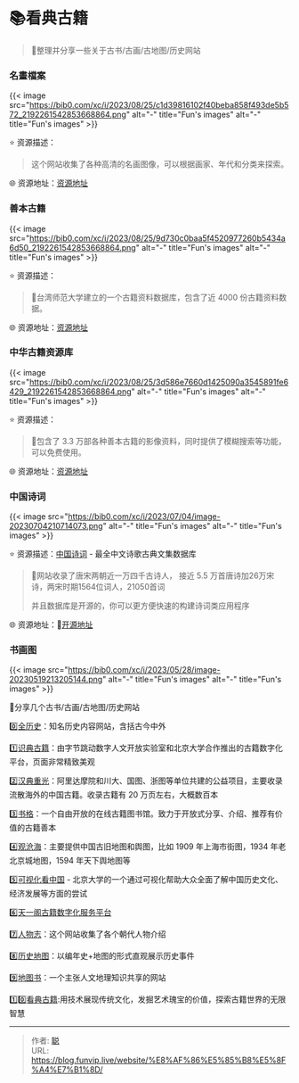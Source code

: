 # 📚看典古籍


> 🤖整理并分享一些关于古书/古画/古地图/历史网站
>

<!--more-->

### 名畫檔案

{{< image src="https://bib0.com/xc/i/2023/08/25/c1d39816102f40beba858f493de5b572_2192261542853668864.png" alt="-"  title="Fun's images" alt="-"  title="Fun's images" >}}   

⭐️  资源描述：

>这个网站收集了各种高清的名画图像，可以根据画家、年代和分类来探索。 

🌐 资源地址：[资源地址](https://www.ss.net.tw/)

### 善本古籍

{{< image src="https://bib0.com/xc/i/2023/08/25/9d730c0baa5f4520977260b5434a6d50_2192261542853668864.png" alt="-"  title="Fun's images" alt="-"  title="Fun's images" >}}   

⭐️  资源描述：

>📄台湾师范大学建立的一个古籍资料数据库，包含了近 4000 份古籍资料数据。  

🌐 资源地址：[资源地址](http://da.lib.ntnu.edu.tw/rarebook/ug-201.jsp)

### 中华古籍资源库

{{< image src="https://bib0.com/xc/i/2023/08/25/3d586e7660d1425090a3545891fe6429_2192261542853668864.png" alt="-"  title="Fun's images" alt="-"  title="Fun's images" >}}   

⭐️  资源描述：

>📄包含了 3.3 万部各种善本古籍的影像资料，同时提供了模糊搜索等功能，可以免费使用。 
>

🌐 资源地址：[资源地址](http://www.nlc.cn/pcab/zy/zhgj_zyk/)

### 中国诗词

{{< image src="https://bib0.com/xc/i/2023/07/04/image-20230704210714073.png" alt="-"  title="Fun's images" alt="-"  title="Fun's images" >}}    

⭐️  资源描述：[中国诗词](https://shici.store/huajianji/) - 最全中文诗歌古典文集数据库

>📄网站收录了唐宋两朝近一万四千古诗人， 接近 5.5 万首唐诗加26万宋诗，两宋时期1564位词人，21050首词
>
>并且数据库是开源的，你可以更方便快速的构建诗词类应用程序

🌐 资源地址：🧩[开源地址](https://github.com/chinese-poetry/chinese-poetry)

### 书画图

{{< image src="https://bib0.com/xc/i/2023/05/28/image-20230519213205144.png" alt="-"  title="Fun's images" alt="-"  title="Fun's images" >}}    

📃分享几个古书/古画/古地图/历史网站

0️⃣[全历史](https://www.allhistory.com/)：知名历史内容网站，含括古今中外

1️⃣[识典古籍](https://www.shidianguji.com/)：由字节跳动数字人文开放实验室和北京大学合作推出的古籍数字化平台，页面非常精致美观

2️⃣[汉典重光](https://wenyuan.aliyun.com/home)：阿里达摩院和川大、国图、浙图等单位共建的公益项目，主要收录流散海外的中国古籍。收录古籍有 20 万页左右，大概数百本

3️⃣[书格](https://new.shuge.org/)：一个自由开放的在线古籍图书馆。致力于开放式分享、介绍、推荐有价值的古籍善本

4️⃣[观沧海](https://www.ageeye.cn/)：主要提供中国古旧地图和舆图，比如 1909 年上海市街图，1934 年老北京城地图，1594 年天下舆地图等

5️⃣[可视化看中国](https://vis.pku.edu.cn/vis4china/) - 北京大学的一个通过可视化帮助大众全面了解中国历史文化、经济发展等方面的尝试

6️⃣[天一阁古籍数字化服务平台](https://gj.tianyige.com.cn/)

7️⃣[人物志](https://renwuzhi.wiki/)：这个网站收集了各个朝代人物介绍

8️⃣[历史地图](https://history-maps.com/zh)：以编年史+地图的形式直观展示历史事件

9️⃣[地图书](https://www.ditushu.com/)：一个主张人文地理知识共享的网站

1️⃣0️⃣[看典古籍](https://www.kandianguji.com/):用技术展现传统文化，发掘艺术瑰宝的价值，探索古籍世界的无限智慧


---

> 作者: [聪](/about)  
> URL: https://blog.funvip.live/website/%E8%AF%86%E5%85%B8%E5%8F%A4%E7%B1%8D/  

